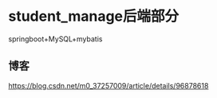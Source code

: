 # student_manage后端部分
springboot+MySQL+mybatis
## 博客
https://blog.csdn.net/m0_37257009/article/details/96878618
